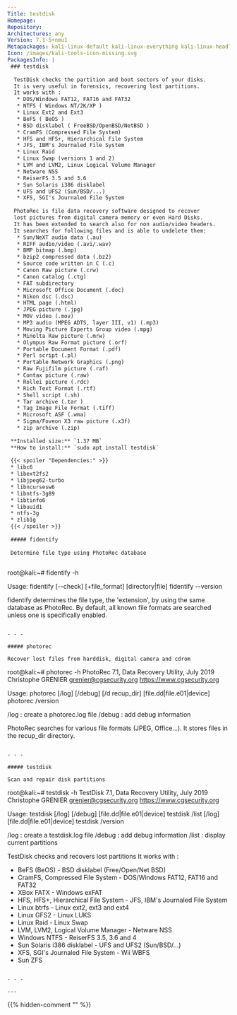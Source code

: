 ```yaml
---
Title: testdisk
Homepage: 
Repository: 
Architectures: any
Version: 7.1-5+nmu1
Metapackages: kali-linux-default kali-linux-everything kali-linux-headless kali-linux-large 
Icon: /images/kali-tools-icon-missing.svg
PackagesInfo: |
 ### testdisk
 
  TestDisk checks the partition and boot sectors of your disks.
  It is very useful in forensics, recovering lost partitions.
  It works with :
   * DOS/Windows FAT12, FAT16 and FAT32
   * NTFS ( Windows NT/2K/XP )
   * Linux Ext2 and Ext3
   * BeFS ( BeOS )
   * BSD disklabel ( FreeBSD/OpenBSD/NetBSD )
   * CramFS (Compressed File System)
   * HFS and HFS+, Hierarchical File System
   * JFS, IBM's Journaled File System
   * Linux Raid
   * Linux Swap (versions 1 and 2)
   * LVM and LVM2, Linux Logical Volume Manager
   * Netware NSS
   * ReiserFS 3.5 and 3.6
   * Sun Solaris i386 disklabel
   * UFS and UFS2 (Sun/BSD/...)
   * XFS, SGI's Journaled File System
   
  PhotoRec is file data recovery software designed to recover
  lost pictures from digital camera memory or even Hard Disks.
  It has been extended to search also for non audio/video headers.
  It searches for following files and is able to undelete them:
   * Sun/NeXT audio data (.au)
   * RIFF audio/video (.avi/.wav)
   * BMP bitmap (.bmp)
   * bzip2 compressed data (.bz2)
   * Source code written in C (.c)
   * Canon Raw picture (.crw)
   * Canon catalog (.ctg)
   * FAT subdirectory
   * Microsoft Office Document (.doc)
   * Nikon dsc (.dsc)
   * HTML page (.html)
   * JPEG picture (.jpg)
   * MOV video (.mov)
   * MP3 audio (MPEG ADTS, layer III, v1) (.mp3)
   * Moving Picture Experts Group video (.mpg)
   * Minolta Raw picture (.mrw)
   * Olympus Raw Format picture (.orf)
   * Portable Document Format (.pdf)
   * Perl script (.pl)
   * Portable Network Graphics (.png)
   * Raw Fujifilm picture (.raf)
   * Contax picture (.raw)
   * Rollei picture (.rdc)
   * Rich Text Format (.rtf)
   * Shell script (.sh)
   * Tar archive (.tar )
   * Tag Image File Format (.tiff)
   * Microsoft ASF (.wma)
   * Sigma/Foveon X3 raw picture (.x3f)
   * zip archive (.zip)
 
 **Installed size:** `1.37 MB`  
 **How to install:** `sudo apt install testdisk`  
 
 {{< spoiler "Dependencies:" >}}
 * libc6 
 * libext2fs2 
 * libjpeg62-turbo 
 * libncursesw6 
 * libntfs-3g89
 * libtinfo6 
 * libuuid1 
 * ntfs-3g
 * zlib1g 
 {{< /spoiler >}}
 
 ##### fidentify
 
 Determine file type using PhotoRec database
 
 ```
 root@kali:~# fidentify -h
 
 Usage: fidentify [--check] [+file_format] [directory|file]
        fidentify --version
 
 fidentify determines the file type, the 'extension', by using the same database as PhotoRec.
 By default, all known file formats are searched unless one is specifically enabled.
 ```
 
 - - -
 
 ##### photorec
 
 Recover lost files from harddisk, digital camera and cdrom
 
 ```
 root@kali:~# photorec -h
 PhotoRec 7.1, Data Recovery Utility, July 2019
 Christophe GRENIER <grenier@cgsecurity.org>
 https://www.cgsecurity.org
 
 Usage: photorec [/log] [/debug] [/d recup_dir] [file.dd|file.e01|device]
        photorec /version
 
 /log          : create a photorec.log file
 /debug        : add debug information
 
 PhotoRec searches for various file formats (JPEG, Office...). It stores files
 in the recup_dir directory.
 ```
 
 - - -
 
 ##### testdisk
 
 Scan and repair disk partitions
 
 ```
 root@kali:~# testdisk -h
 TestDisk 7.1, Data Recovery Utility, July 2019
 Christophe GRENIER <grenier@cgsecurity.org>
 https://www.cgsecurity.org
 
 Usage: testdisk [/log] [/debug] [file.dd|file.e01|device]
        testdisk /list  [/log]   [file.dd|file.e01|device]
        testdisk /version
 
 /log          : create a testdisk.log file
 /debug        : add debug information
 /list         : display current partitions
 
 TestDisk checks and recovers lost partitions
 It works with :
 - BeFS (BeOS)                           - BSD disklabel (Free/Open/Net BSD)
 - CramFS, Compressed File System        - DOS/Windows FAT12, FAT16 and FAT32
 - XBox FATX                             - Windows exFAT
 - HFS, HFS+, Hierarchical File System   - JFS, IBM's Journaled File System
 - Linux btrfs                           - Linux ext2, ext3 and ext4
 - Linux GFS2                            - Linux LUKS
 - Linux Raid                            - Linux Swap
 - LVM, LVM2, Logical Volume Manager     - Netware NSS
 - Windows NTFS                          - ReiserFS 3.5, 3.6 and 4
 - Sun Solaris i386 disklabel            - UFS and UFS2 (Sun/BSD/...)
 - XFS, SGI's Journaled File System      - Wii WBFS
 - Sun ZFS
 ```
 
 - - -
 
---
```

{{% hidden-comment "<!--Do not edit anything above this line-->" %}}
